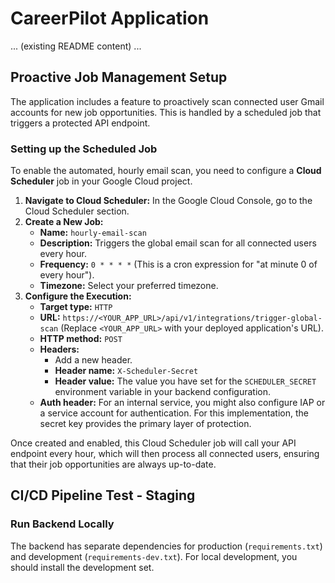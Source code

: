 # CareerPilot Application

... (existing README content) ...

## Proactive Job Management Setup

The application includes a feature to proactively scan connected user Gmail accounts for new job opportunities. This is handled by a scheduled job that triggers a protected API endpoint.

### Setting up the Scheduled Job

To enable the automated, hourly email scan, you need to configure a **Cloud Scheduler** job in your Google Cloud project.

1.  **Navigate to Cloud Scheduler:** In the Google Cloud Console, go to the Cloud Scheduler section.
2.  **Create a New Job:**
    *   **Name:** `hourly-email-scan`
    *   **Description:** Triggers the global email scan for all connected users every hour.
    *   **Frequency:** `0 * * * *` (This is a cron expression for "at minute 0 of every hour").
    *   **Timezone:** Select your preferred timezone.
3.  **Configure the Execution:**
    *   **Target type:** `HTTP`
    *   **URL:** `https://<YOUR_APP_URL>/api/v1/integrations/trigger-global-scan` (Replace `<YOUR_APP_URL>` with your deployed application's URL).
    *   **HTTP method:** `POST`
    *   **Headers:**
        *   Add a new header.
        *   **Header name:** `X-Scheduler-Secret`
        *   **Header value:** The value you have set for the `SCHEDULER_SECRET` environment variable in your backend configuration.
    *   **Auth header:** For an internal service, you might also configure IAP or a service account for authentication. For this implementation, the secret key provides the primary layer of protection.

Once created and enabled, this Cloud Scheduler job will call your API endpoint every hour, which will then process all connected users, ensuring that their job opportunities are always up-to-date.
## CI/CD Pipeline Test - Staging

### Run Backend Locally

The backend has separate dependencies for production (`requirements.txt`) and development (`requirements-dev.txt`). For local development, you should install the development set.

